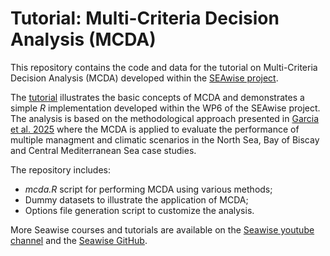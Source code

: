 # Tutorial: Multi-Criteria Decision Analysis (MCDA)
This repository contains the code and data for the tutorial on Multi-Criteria Decision Analysis (MCDA) developed within the [SEAwise project](https://seawiseproject.org/).

The [tutorial](https://andreaschiavo.github.io/Seawise_MCDA_tutorial/) illustrates the basic concepts of MCDA and demonstrates a simple *R* implementation developed within the WP6 of the SEAwise project. The analysis is based on the methodological approach presented in [Garcia et al. 2025](https://doi.org/10.11583/DTU.29108039) where the MCDA is applied to evaluate the performance of multiple managment and climatic scenarios in the North Sea, Bay of Biscay and Central Mediterranean Sea case studies.

The repository includes:
- *mcda.R* script for performing MCDA using various methods;
- Dummy datasets to illustrate the application of MCDA;
- Options file generation script to customize the analysis.


More Seawise courses and tutorials are available on the [Seawise youtube channel](https://www.youtube.com/@seawiseproject5092) and the [Seawise GitHub](https://github.com/ices-tools-dev/SEAwise).
